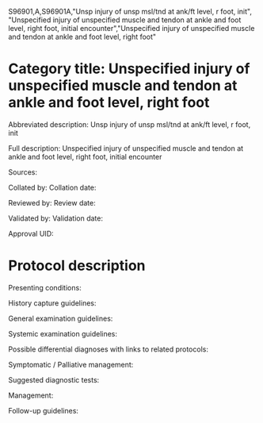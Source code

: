 S96901,A,S96901A,"Unsp injury of unsp msl/tnd at ank/ft level, r foot, init", "Unspecified injury of unspecified muscle and tendon at ankle and foot level, right foot, initial encounter","Unspecified injury of unspecified muscle and tendon at ankle and foot level, right foot"
# Category title: Unspecified injury of unspecified muscle and tendon at ankle and foot level, right foot

Abbreviated description: Unsp injury of unsp msl/tnd at ank/ft level, r foot, init

Full description: Unspecified injury of unspecified muscle and tendon at ankle and foot level, right foot, initial encounter

Sources:

Collated by:
Collation date:

Reviewed by:
Review date:

Validated by:
Validation date:

Approval UID:

# Protocol description

Presenting conditions:

History capture guidelines:

General examination guidelines:

Systemic examination guidelines:

Possible differential diagnoses with links to related protocols:

Symptomatic / Palliative management:

Suggested diagnostic tests:

Management:

Follow-up guidelines:
